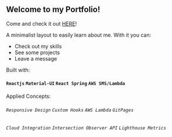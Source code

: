 ## Welcome to my Portfolio!
Come and check it out [HERE](https://sxtnkyl.github.io/portfolio2020/)!

A minimalist layout to easily learn about me.
With it you can:

* Check out my skills
* See some projects
* Leave a message

Built with:

#### `Reactjs` `Material-UI` `React Spring` `AWS SMS/Lambda`

Applied Concepts:

###### `Responsive Design` `Custom Hooks` `AWS Lambda` `GitPages` 
###### `Cloud Integration` `Intersection Observer API` `Lighthouse Metrics`
